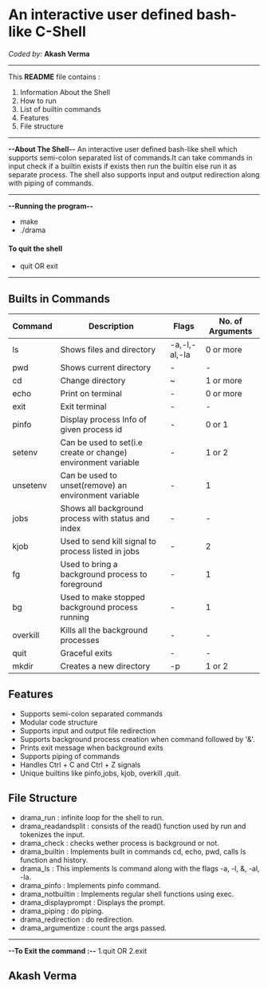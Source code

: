# An interactive user defined bash-like C-Shell

*Coded by:*
**Akash Verma**

_______________

This **README** file contains :
 1. Information About the Shell
 2. How to run
 3. List of builtin commands
 4. Features
 5. File structure

----------

**--About The Shell--**
An interactive user defined bash-like shell which supports semi-colon separated list of commands.It can take commands in input check if a builtin exists if exists then run the builtin else run it as separate process.
The shell also supports input and output redirection along with piping of commands.

----------

**--Running the program--**
- make
- ./drama

#### To quit the shell
- quit OR exit 
-----------
## Builts in Commands

Command | Description | Flags | No. of Arguments
---- | ---- | ---- | ----
ls | Shows files and directory |-a,-l,-al,-la |0 or more
pwd| Shows current directory | - | -
cd| Change directory | ~ | 1 or more
echo| Print on terminal |-| 0 or more
exit|Exit terminal|-|-
pinfo|Display process Info of given process id|-|0 or 1
setenv|Can be used to set(i.e create or change) environment variable|-|1 or 2
unsetenv|Can be used to unset(remove) an environment variable|-|1
jobs|Shows  all background process with status and index|-|-
kjob|Used to send kill signal to process listed in jobs|-|2
fg|Used to bring a background process to foreground|-|1
bg|Used to make stopped background process running|-|1
overkill|Kills all the background processes|-|-
quit|Graceful exits|-|-
mkdir|Creates a new directory|-p|1 or 2

## Features
* Supports semi-colon separated commands
* Modular code structure  
* Supports input and output file redirection
* Supports background process creation when command followed by '&'.
* Prints exit message when background exits
* Supports piping of commands
* Handles Ctrl + C and Ctrl + Z signals
* Unique builtins like pinfo,jobs, kjob, overkill ,quit.

## File Structure
* drama_run : infinite loop for the shell to run.
* drama_readandsplit : consists of the read() function used by run and tokenizes the input.
* drama_check : checks wether process is background or not. 
* drama_builtin : Implements built in commands cd, echo, pwd, calls ls function and history.
* drama_ls : This implements ls command along with the flags -a, -l, &, -al, -la. 
* drama_pinfo : Implements pinfo command.
* drama_notbuiltin : Implements regular shell functions using exec.
* drama_displayprompt : Displays the prompt. 
* drama_piping : do piping. 
* drama_redirection : do redirection.
* drama_argumentize : count the args passed.
_______________


**--To Exit the command :--**
	1.quit 
	 OR
	2.exit

## Akash Verma
